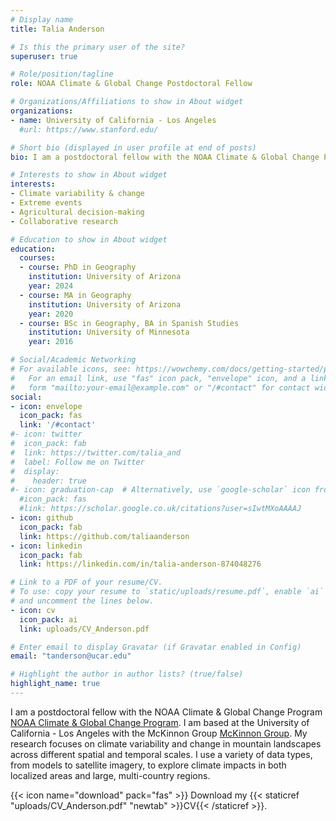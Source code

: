 ```yaml
---
# Display name
title: Talia Anderson

# Is this the primary user of the site?
superuser: true

# Role/position/tagline
role: NOAA Climate & Global Change Postdoctoral Fellow

# Organizations/Affiliations to show in About widget
organizations:
- name: University of California - Los Angeles
  #url: https://www.stanford.edu/

# Short bio (displayed in user profile at end of posts)
bio: I am a postdoctoral fellow with the NOAA Climate & Global Change Program [NOAA Climate & Global Change Program](https://cpaess.ucar.edu/cgc/current-awards-alumni). I am based at the University of California - Los Angeles with the McKinnon Group [McKinnon Group](https://karenamckinnon.github.io/). My research focuses on climate variability and change in mountain landscapes across different spatial and temporal scales. I use a variety of data types, from models to satellite imagery, to explore climate impacts in both localized areas and large, multi-country regions. 

# Interests to show in About widget
interests:
- Climate variability & change
- Extreme events
- Agricultural decision-making
- Collaborative research

# Education to show in About widget
education:
  courses:
  - course: PhD in Geography
    institution: University of Arizona
    year: 2024
  - course: MA in Geography
    institution: University of Arizona
    year: 2020
  - course: BSc in Geography, BA in Spanish Studies
    institution: University of Minnesota
    year: 2016

# Social/Academic Networking
# For available icons, see: https://wowchemy.com/docs/getting-started/page-builder/#icons
#   For an email link, use "fas" icon pack, "envelope" icon, and a link in the
#   form "mailto:your-email@example.com" or "/#contact" for contact widget.
social:
- icon: envelope
  icon_pack: fas
  link: '/#contact'
#- icon: twitter
#  icon_pack: fab
#  link: https://twitter.com/talia_and
#  label: Follow me on Twitter
#  display:
#    header: true
#- icon: graduation-cap  # Alternatively, use `google-scholar` icon from `ai` icon pack
  #icon_pack: fas
  #link: https://scholar.google.co.uk/citations?user=sIwtMXoAAAAJ
- icon: github
  icon_pack: fab
  link: https://github.com/taliaanderson
- icon: linkedin
  icon_pack: fab
  link: https://linkedin.com/in/talia-anderson-874048276

# Link to a PDF of your resume/CV.
# To use: copy your resume to `static/uploads/resume.pdf`, enable `ai` icons in `params.toml`, 
# and uncomment the lines below.
- icon: cv
  icon_pack: ai
  link: uploads/CV_Anderson.pdf

# Enter email to display Gravatar (if Gravatar enabled in Config)
email: "tanderson@ucar.edu"

# Highlight the author in author lists? (true/false)
highlight_name: true
---
```


I am a postdoctoral fellow with the NOAA Climate & Global Change Program [NOAA Climate & Global Change Program](https://cpaess.ucar.edu/cgc/current-awards-alumni). I am based at the University of California - Los Angeles with the McKinnon Group [McKinnon Group](https://karenamckinnon.github.io/). My research focuses on climate variability and change in mountain landscapes across different spatial and temporal scales. I use a variety of data types, from models to satellite imagery, to explore climate impacts in both localized areas and large, multi-country regions. 

{{< icon name="download" pack="fas" >}} Download my {{< staticref "uploads/CV_Anderson.pdf" "newtab" >}}CV{{< /staticref >}}.
